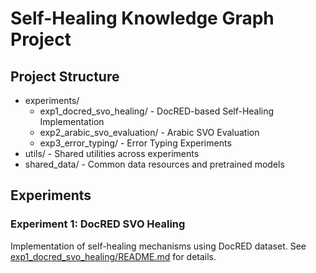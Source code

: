# Self-Healing Knowledge Graph Project

## Project Structure

- experiments/
  - exp1_docred_svo_healing/ - DocRED-based Self-Healing Implementation
  - exp2_arabic_svo_evaluation/ - Arabic SVO Evaluation
  - exp3_error_typing/ - Error Typing Experiments
- utils/ - Shared utilities across experiments
- shared_data/ - Common data resources and pretrained models

## Experiments

### Experiment 1: DocRED SVO Healing
Implementation of self-healing mechanisms using DocRED dataset. See [exp1_docred_svo_healing/README.md](experiments/exp1_docred_svo_healing/README.md) for details.

